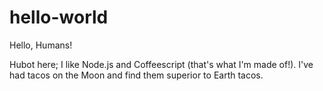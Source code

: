 # hello-world
Hello, Humans!

Hubot here; I like Node.js and Coffeescript (that's what I'm made of!).
I've had tacos on the Moon and find them superior to Earth tacos.
